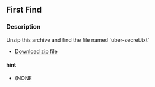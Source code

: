 ## First Find
### Description
Unzip this archive and find the file named 'uber-secret.txt'

- [Download zip file](https://artifacts.picoctf.net/c/502/files.zip)
#### hint
- (NONE

